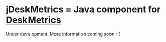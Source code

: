 jDeskMetrics = Java component for [DeskMetrics](http://deskmetrics.com/)
========================================================================



Under development. More information coming soon :-)
